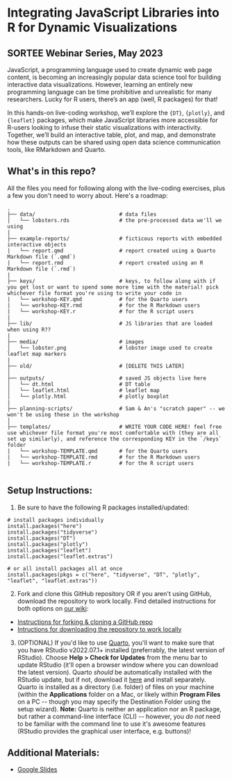 # Integrating JavaScript Libraries into R for Dynamic Visualizations

## SORTEE Webinar Series, May 2023

JavaScript, a programming language used to create dynamic web page content, is becoming an increasingly popular data science tool for building interactive data visualizations. However, learning an entirely new programming language can be time prohibitive and unrealistic for many researchers. Lucky for R users, there’s an app (well, R packages) for that!

In this hands-on live-coding workshop, we’ll explore the `{DT}`, `{plotly}`, and `{leaflet}` packages, which make JavaScript libraries more accessible for R-users looking to infuse their static visualizations with interactivity. Together, we’ll build an interactive table, plot, and map, and demonstrate how these outputs can be shared using open data science communication tools, like RMarkdown and Quarto.

## **What's in this repo?**

All the files you need for following along with the live-coding exercises, plus a few you don't need to worry about. Here's a roadmap:

```
.
├── data/                           # data files
│   └── lobsters.rds                # the pre-processed data we'll we using  
|
├── example-reports/                # ficticous reports with embedded interactive objects
|   └── report.qmd                  # report created using a Quarto Markdown file (`.qmd`)
|   └── report.rmd                  # report created using an R Markdown file (`.rmd`)
|
├── keys/                           # keys, to follow along with if you get lost or want to spend some more time with the material! pick whichever file format you're using to write your code in
|   └── workshop-KEY.qmd            # for the Quarto users
|   └── workshop-KEY.rmd            # for the R Markdown users
|   └── workshop-KEY.r              # for the R script users
|     
├── lib/                            # JS libraries that are loaded when using R??
|   
├── media/                          # images
│   └── lobster.png                 # lobster image used to create leaflet map markers
|
├── old/                            # [DELETE THIS LATER]
│   
├── outputs/                        # saved JS objects live here
│   └── dt.html                     # DT table
│   └── leaflet.html                # leaflet map 
│   └── plotly.html                 # plotly boxplot
|
├── planning-scripts/               # Sam & An's "scratch paper" -- we won't be using these in the workshop
│  
├── templates/                      # WRITE YOUR CODE HERE! feel free use whichever file format you're most comfortable with (they are all set up similarly), and reference the corresponding KEY in the `/keys` folder
|   └── workshop-TEMPLATE.qmd       # for the Quarto users
|   └── workshop-TEMPLATE.rmd       # for the R Markdown users
|   └── workshop-TEMPLATE.r         # for the R script users
 
```

## **Setup Instructions:**
1. Be sure to have the following R packages installed/updated:

```
# install packages individually
install.packages("here")
install.packages("tidyverse")
install.packages("DT")
install.packages("plotly")
install.packages("leaflet")
install.packages("leaflet.extras")

# or all install packages all at once
install.packages(pkgs = c("here", "tidyverse", "DT", "plotly", "leaflet", "leaflet.extras"))
```

2. Fork and clone this GitHub repository OR if you aren't using GitHub, download the repository to work locally. Find detailed instructions for both options on [our wiki](https://github.com/samanthacsik/SORTEE-May2023/wiki): 

- [Instructions for forking & cloning a GitHub repo](https://github.com/samanthacsik/SORTEE-May2023/wiki/Forking-&-cloning-a-GitHub-repo)
- [Intructions for downloading the repository to work locally](https://github.com/samanthacsik/SORTEE-May2023/wiki/Download-the-GitHub-repository-to-work-locally)

3. (OPTIONAL) If you'd like to use [Quarto](https://quarto.org/), you'll want to make sure that you have RStudio v2022.07.1+ installed (preferrably, the latest version of RStudio). 
Choose **Help > Check for Updates** from the menu bar to update RStudio (it'll open a browser window where you can download the latest version). Quarto *should* be automatically installed with the RStudio update, but if not, download it [here](https://quarto.org/docs/get-started/) and install separately. Quarto is installed as a directory (i.e. folder) of files on your machine (within the **Applications** folder on a Mac, or likely within **Program Files** on a PC -- though you may specify the Destination Folder using the setup wizard). **Note:** Quarto is neither an application nor an R package, but rather a command-line interface (CLI) -- however, you *do not* need to be familiar with the command line to use it's awesome features (RStudio provides the graphical user interface, e.g. buttons)! 

## **Additional Materials:**  
- [Google Slides](https://docs.google.com/presentation/d/1F5wKhd_8nX2x3dMvxZM5sE-pPPDgrQAKkFC4KGlE8jw/edit?usp=sharing)


